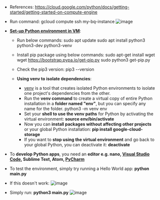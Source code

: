 - References: https://cloud.google.com/python/docs/getting-started/getting-started-on-compute-engine
- Run command: gcloud compute ssh my-bq-instance
![image](https://github.com/Ajit1279/GCP_Learning/assets/81754034/7cc2259f-87d3-409e-b0f3-7dff38b2f1ec)

- **[Set-up Python environment in VM](https://cloud.google.com/python/docs/setup#linux)**:
  - Run below commands: 
    sudo apt update
    sudo apt install python3 python3-dev python3-venv

  -  Install pip package using below commands:
      sudo apt-get install wget
      wget https://bootstrap.pypa.io/get-pip.py
      sudo python3 get-pip.py

  - Check the pip3 version: pip3 --version

  - **Using venv to isolate dependencies**:
    - [venv](https://docs.python.org/3/library/venv.html) is a tool that creates isolated Python environments to isolate one project's dependencies from the other.
    - Run the **venv command** to create a virtual copy of entire Python installation in a **folder named "env"**, but you can specify any name for the folder.
        python3 -m venv env
    - Set your **shell to use the venv paths** for Python by activating the virtual environment: **source env/bin/activate**
    - Now you can **install packages without affecting other projects** or your global Python installation: **pip install google-cloud-storage**
    - If you want to **stop using the virtual environment** and go back to your global Python, you can deactivate it: **deactivate**   

- To **develop Python apps**, you need an **editor e.g. nano, [Visual Studio Code](https://code.visualstudio.com/), Sublime Text, Atom, [PyCharm](https://www.jetbrains.com/pycharm/)**
- To test the environment, simply try running a Hello World app: **python main.py**
- If this doesn't work:
![image](https://github.com/Ajit1279/GCP_Learning/assets/81754034/a0a3ca1a-9af2-48d3-8ee9-3190b2688b3f)
 
- Simply run: **python3 main.py**
![image](https://github.com/Ajit1279/GCP_Learning/assets/81754034/674cb5a7-4aa0-496b-a9e7-9cc0513fb92e)
